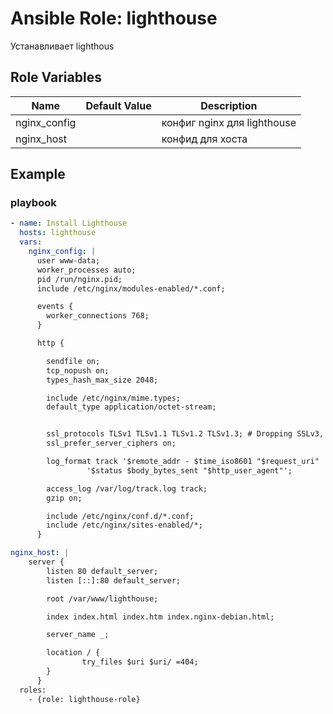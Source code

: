 # Ansible Role: lighthouse

Устанавливает lighthous

## Role Variables

| Name           | Default Value | Description                        |
| -------------- | ------------- | -----------------------------------|
| nginx_config | | конфиг nginx для lighthouse |
| nginx_host |  | конфид для хоста |


## Example

### playbook

```yaml
- name: Install Lighthouse
  hosts: lighthouse
  vars:
    nginx_config: |
      user www-data;
      worker_processes auto;
      pid /run/nginx.pid;
      include /etc/nginx/modules-enabled/*.conf;

      events {
        worker_connections 768;
      }

      http {

        sendfile on;
        tcp_nopush on;
        types_hash_max_size 2048;

        include /etc/nginx/mime.types;
        default_type application/octet-stream;


        ssl_protocols TLSv1 TLSv1.1 TLSv1.2 TLSv1.3; # Dropping SSLv3, ref: POODLE
        ssl_prefer_server_ciphers on;

        log_format track '$remote_addr - $time_iso8601 "$request_uri" '
                 '$status $body_bytes_sent "$http_user_agent"';

        access_log /var/log/track.log track;    
        gzip on;

        include /etc/nginx/conf.d/*.conf;
        include /etc/nginx/sites-enabled/*;
      }

nginx_host: |
    server {
        listen 80 default_server;
        listen [::]:80 default_server;

        root /var/www/lighthouse;

        index index.html index.htm index.nginx-debian.html;

        server_name _;

        location / {
                try_files $uri $uri/ =404;
        }
      }
  roles:
    - {role: lighthouse-role}
```